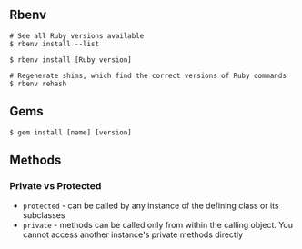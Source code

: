 ## Rbenv

```
# See all Ruby versions available
$ rbenv install --list

$ rbenv install [Ruby version]

# Regenerate shims, which find the correct versions of Ruby commands
$ rbenv rehash
```

## Gems
```
$ gem install [name] [version]
```


## Methods

### Private vs Protected
 - `protected` - can be called by any instance of the defining class or its subclasses
 - `private` - methods can be called only from within the calling object. You cannot access another instance's private methods directly
